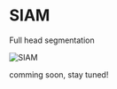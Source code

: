 # SIAM
Full head segmentation 

![SIAM](https://github.com/user-attachments/assets/ef94239e-60fe-463c-94f3-88b85fced7d4)


comming soon, stay tuned!
